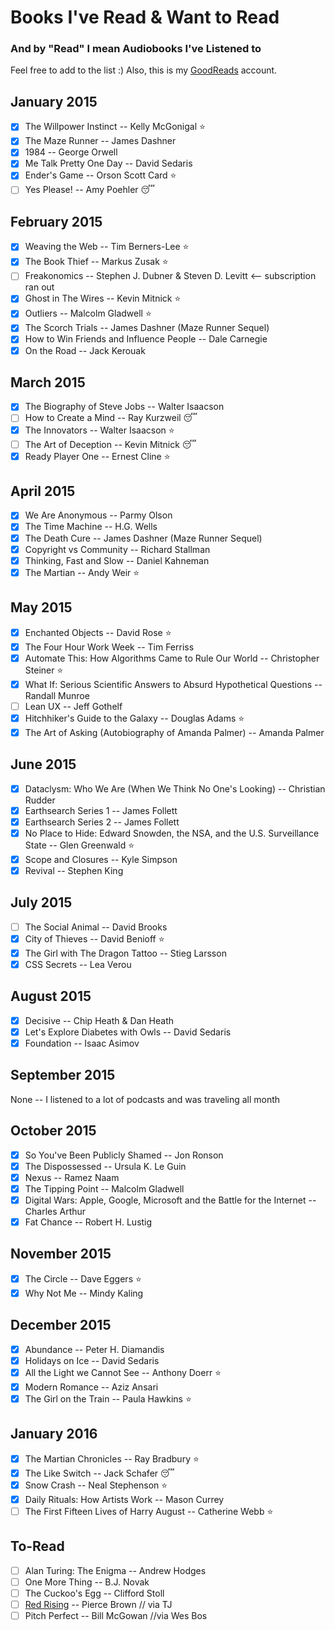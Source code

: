 # Books I've Read & Want to Read
### And by "Read" I mean Audiobooks I've Listened to

Feel free to add to the list :) Also, this is my [GoodReads](https://www.goodreads.com/user/show/20177742-una-kravets) account.

## January 2015

- [x] The Willpower Instinct -- Kelly McGonigal :star:
- [x] The Maze Runner -- James Dashner
- [x] 1984 -- George Orwell
- [x] Me Talk Pretty One Day -- David Sedaris
- [x] Ender's Game -- Orson Scott Card :star:
- [ ] Yes Please! -- Amy Poehler :sleeping:

## February 2015

- [x] Weaving the Web -- Tim Berners-Lee :star:
- [x] The Book Thief -- Markus Zusak :star:
- [ ] Freakonomics -- Stephen J. Dubner & Steven D. Levitt <-- subscription ran out
- [x] Ghost in The Wires -- Kevin Mitnick :star:
- [x] Outliers -- Malcolm Gladwell :star:
- [x] The Scorch Trials -- James Dashner (Maze Runner Sequel)
- [x] How to Win Friends and Influence People -- Dale Carnegie
- [x] On the Road -- Jack Kerouak

## March 2015

- [x] The Biography of Steve Jobs -- Walter Isaacson
- [ ] How to Create a Mind -- Ray Kurzweil :sleeping:
- [x] The Innovators -- Walter Isaacson :star:
- [ ] The Art of Deception -- Kevin Mitnick :sleeping:
- [x] Ready Player One -- Ernest Cline :star:

## April 2015

- [x] We Are Anonymous -- Parmy Olson
- [x] The Time Machine -- H.G. Wells
- [x] The Death Cure -- James Dashner (Maze Runner Sequel)
- [x] Copyright vs Community -- Richard Stallman
- [x] Thinking, Fast and Slow -- Daniel Kahneman
- [x] The Martian -- Andy Weir :star:

## May 2015

- [x] Enchanted Objects -- David Rose :star:
- [x] The Four Hour Work Week -- Tim Ferriss
- [x] Automate This: How Algorithms Came to Rule Our World -- Christopher Steiner :star:
- [x] What If: Serious Scientific Answers to Absurd Hypothetical Questions -- Randall Munroe
- [ ] Lean UX -- Jeff Gothelf
- [x] Hitchhiker's Guide to the Galaxy -- Douglas Adams :star:
- [x] The Art of Asking (Autobiography of Amanda Palmer) -- Amanda Palmer

## June 2015

- [x] Dataclysm: Who We Are (When We Think No One's Looking) -- Christian Rudder
- [x] Earthsearch Series 1 -- James Follett
- [x] Earthsearch Series 2 -- James Follett
- [x] No Place to Hide: Edward Snowden, the NSA, and the U.S. Surveillance State -- Glen Greenwald :star:
- [x] Scope and Closures -- Kyle Simpson
- [x] Revival -- Stephen King

## July 2015

- [ ] The Social Animal -- David Brooks
- [x] City of Thieves -- David Benioff :star:
- [x] The Girl with The Dragon Tattoo -- Stieg Larsson
- [x] CSS Secrets -- Lea Verou

## August 2015

- [x] Decisive -- Chip Heath & Dan Heath
- [x] Let's Explore Diabetes with Owls -- David Sedaris
- [x] Foundation -- Isaac Asimov

## September 2015

None -- I listened to a lot of podcasts and was traveling all month

## October 2015

- [x] So You've Been Publicly Shamed -- Jon Ronson
- [x] The Dispossessed -- Ursula K. Le Guin
- [x] Nexus -- Ramez Naam
- [x] The Tipping Point -- Malcolm Gladwell
- [x] Digital Wars: Apple, Google, Microsoft and the Battle for the Internet -- Charles Arthur
- [x] Fat Chance -- Robert H. Lustig

## November 2015

- [x] The Circle -- Dave Eggers :star:
- [x] Why Not Me -- Mindy Kaling

## December 2015

- [x] Abundance -- Peter H. Diamandis
- [x] Holidays on Ice -- David Sedaris
- [x] All the Light we Cannot See -- Anthony Doerr :star:
- [x] Modern Romance -- Aziz Ansari
- [x] The Girl on the Train -- Paula Hawkins :star:

## January 2016

- [x] The Martian Chronicles -- Ray Bradbury :star:
- [x] The Like Switch -- Jack Schafer :sleeping:
- [x] Snow Crash -- Neal Stephenson :star:
- [x] Daily Rituals: How Artists Work -- Mason Currey
- [ ] The First Fifteen Lives of Harry August -- Catherine Webb :star:

To-Read
---
- [ ] Alan Turing: The Enigma -- Andrew Hodges
- [ ] One More Thing -- B.J. Novak
- [ ] The Cuckoo's Egg -- Clifford Stoll
- [ ] [Red Rising](http://www.audible.com/pd/Sci-Fi-Fantasy/Red-Rising-Audiobook/B00I2VWW5U/ref=a_search_c4_1_1_srImg?qid=1443799691&sr=1-1) -- Pierce Brown // via TJ
- [ ] Pitch Perfect -- Bill McGowan //via Wes Bos
